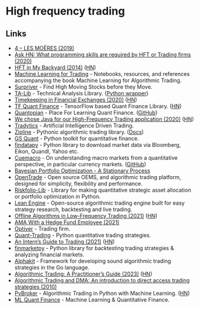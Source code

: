 # High frequency trading

## Links

- [4 – LES MOËRES (2019)](https://sniperinmahwah.wordpress.com/)
- [Ask HN: What programming skills are required by HFT or Trading firms (2020)](https://news.ycombinator.com/item?id=23190601)
- [HFT in My Backyard (2014)](https://sniperinmahwah.wordpress.com/2014/09/22/hft-in-my-backyard-part-i/) ([HN](https://news.ycombinator.com/item?id=23413236))
- [Machine Learning for Trading](https://github.com/stefan-jansen/machine-learning-for-trading) - Notebooks, resources, and references accompanying the book Machine Learning for Algorithmic Trading.
- [Surpriver](https://github.com/tradytics/surpriver) - Find High Moving Stocks before they Move.
- [TA-Lib](https://ta-lib.org/) - Technical Analysis Library. ([Python wrapper](https://github.com/mrjbq7/ta-lib))
- [Timekeeping in Financial Exchanges (2020)](https://www.lucaspauker.ml/articles/20) ([HN](https://news.ycombinator.com/item?id=24746836))
- [TF Quant Finance](https://github.com/google/tf-quant-finance) - TensorFlow based Quant Finance Library. ([HN](https://news.ycombinator.com/item?id=25829757))
- [Quantopian](https://www.quantopian.com/home) - Place For Learning Quant Finance. ([GitHub](https://github.com/quantopian))
- [We chose Java for our High-Frequency Trading application (2020)](https://medium.com/@jadsarmo/why-we-chose-java-for-our-high-frequency-trading-application-600f7c04da94) ([HN](https://news.ycombinator.com/item?id=24895395))
- [Tradytics](https://www.tradytics.com/) - Artificial Intelligence Driven Trading.
- [Zipline](https://github.com/quantopian/zipline) - Pythonic algorithmic trading library. ([Docs](https://www.zipline.io/))
- [GS Quant](https://github.com/goldmansachs/gs-quant) - Python toolkit for quantitative finance.
- [findatapy](https://github.com/cuemacro/findatapy) - Python library to download market data via Bloomberg, Eikon, Quandl, Yahoo etc.
- [Cuemacro](https://www.cuemacro.com/) - On understanding macro markets from a quantitative perspective, in particular currency markets. ([GitHub](https://github.com/cuemacro))
- [Bayesian Portfolio Optimization - A Stationary Process](http://www.stationaryprocess.com/bayesian-portfolio-optimization/#)
- [OpenTrade](https://github.com/opentradesolutions/opentrade) - Open source OEMS, and algorithmic trading platform, designed for simplicity, flexibility and performance.
- [Riskfolio-Lib](https://github.com/dcajasn/Riskfolio-Lib) - Library for making quantitative strategic asset allocation or portfolio optimization in Python.
- [Lean Engine](https://www.quantconnect.com/lean/) - Open-source algorithmic trading engine built for easy strategy research, backtesting and live trading.
- [Offline Algorithms in Low-Frequency Trading (2021)](https://queue.acm.org/detail.cfm?id=3448307) ([HN](https://news.ycombinator.com/item?id=25968348))
- [AMA With a Hedge Fund Employee (2021)](https://www.reddit.com/r/AskEconomics/comments/lgzzs6/ama_with_a_hedge_fund_employee/)
- [Optiver](https://www.optiver.com/) - Trading firm.
- [Quant-Trading](https://github.com/je-suis-tm/quant-trading) - Python quantitative trading strategies.
- [An Intern’s Guide to Trading (2021)](https://www.nasdaq.com/articles/an-interns-guide-to-trading-2021-07-01) ([HN](https://news.ycombinator.com/item?id=27763965))
- [finmarketpy](https://github.com/cuemacro/finmarketpy) - Python library for backtesting trading strategies & analyzing financial markets.
- [Alphakit](https://github.com/thecolngroup/alphakit) - Framework for developing sound algorithmic trading strategies in the Go language.
- [Algorithmic Trading: A Practitioner’s Guide (2023)](https://henrikwarne.com/2023/02/12/algorithmic-trading-a-practitioners-guide/) ([HN](https://news.ycombinator.com/item?id=34766728))
- [Algorithmic Trading and DMA: An introduction to direct access trading strategies (2010)](https://www.amazon.co.uk/Algorithmic-Trading-DMA-introduction-strategies/dp/0956399207)
- [PyBroker](https://github.com/edtechre/pybroker) - Algorithmic Trading in Python with Machine Learning. ([HN](https://news.ycombinator.com/item?id=35084227))
- [ML Quant Finance](https://www.ml-quant.com/) - Machine Learning & Quantitative Finance.
